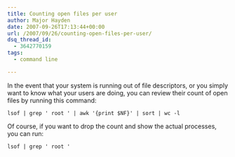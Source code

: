 ```yaml
---
title: Counting open files per user
author: Major Hayden
date: 2007-09-26T17:13:44+00:00
url: /2007/09/26/counting-open-files-per-user/
dsq_thread_id:
  - 3642770159
tags:
  - command line

---
```

In the event that your system is running out of file descriptors, or you simply want to know what your users are doing, you can review their count of open files by running this command:

`lsof | grep ' root ' | awk '{print $NF}' | sort | wc -l`

Of course, if you want to drop the count and show the actual processes, you can run:

`lsof | grep ' root '`